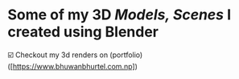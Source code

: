# Some of my 3D *Models, Scenes* I created using Blender

☑️ Checkout my 3d renders on (portfolio)([https://www.bhuwanbhurtel.com.np])
